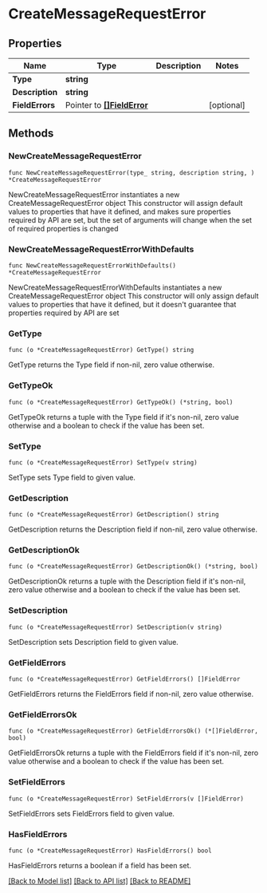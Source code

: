 # CreateMessageRequestError

## Properties

Name | Type | Description | Notes
------------ | ------------- | ------------- | -------------
**Type** | **string** |  | 
**Description** | **string** |  | 
**FieldErrors** | Pointer to [**[]FieldError**](FieldError.md) |  | [optional] 

## Methods

### NewCreateMessageRequestError

`func NewCreateMessageRequestError(type_ string, description string, ) *CreateMessageRequestError`

NewCreateMessageRequestError instantiates a new CreateMessageRequestError object
This constructor will assign default values to properties that have it defined,
and makes sure properties required by API are set, but the set of arguments
will change when the set of required properties is changed

### NewCreateMessageRequestErrorWithDefaults

`func NewCreateMessageRequestErrorWithDefaults() *CreateMessageRequestError`

NewCreateMessageRequestErrorWithDefaults instantiates a new CreateMessageRequestError object
This constructor will only assign default values to properties that have it defined,
but it doesn't guarantee that properties required by API are set

### GetType

`func (o *CreateMessageRequestError) GetType() string`

GetType returns the Type field if non-nil, zero value otherwise.

### GetTypeOk

`func (o *CreateMessageRequestError) GetTypeOk() (*string, bool)`

GetTypeOk returns a tuple with the Type field if it's non-nil, zero value otherwise
and a boolean to check if the value has been set.

### SetType

`func (o *CreateMessageRequestError) SetType(v string)`

SetType sets Type field to given value.


### GetDescription

`func (o *CreateMessageRequestError) GetDescription() string`

GetDescription returns the Description field if non-nil, zero value otherwise.

### GetDescriptionOk

`func (o *CreateMessageRequestError) GetDescriptionOk() (*string, bool)`

GetDescriptionOk returns a tuple with the Description field if it's non-nil, zero value otherwise
and a boolean to check if the value has been set.

### SetDescription

`func (o *CreateMessageRequestError) SetDescription(v string)`

SetDescription sets Description field to given value.


### GetFieldErrors

`func (o *CreateMessageRequestError) GetFieldErrors() []FieldError`

GetFieldErrors returns the FieldErrors field if non-nil, zero value otherwise.

### GetFieldErrorsOk

`func (o *CreateMessageRequestError) GetFieldErrorsOk() (*[]FieldError, bool)`

GetFieldErrorsOk returns a tuple with the FieldErrors field if it's non-nil, zero value otherwise
and a boolean to check if the value has been set.

### SetFieldErrors

`func (o *CreateMessageRequestError) SetFieldErrors(v []FieldError)`

SetFieldErrors sets FieldErrors field to given value.

### HasFieldErrors

`func (o *CreateMessageRequestError) HasFieldErrors() bool`

HasFieldErrors returns a boolean if a field has been set.


[[Back to Model list]](../README.md#documentation-for-models) [[Back to API list]](../README.md#documentation-for-api-endpoints) [[Back to README]](../README.md)


